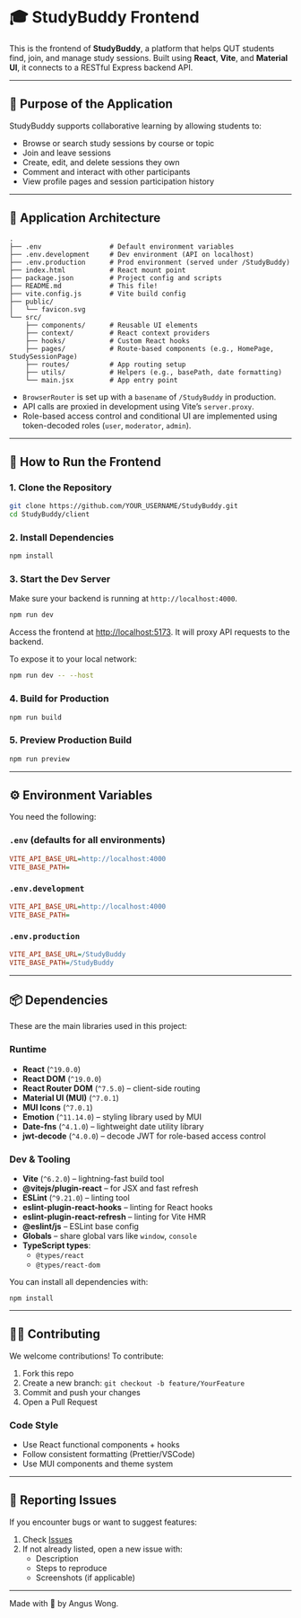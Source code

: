 # 🎓 StudyBuddy Frontend

This is the frontend of **StudyBuddy**, a platform that helps QUT students find, join, and manage study sessions. Built using **React**, **Vite**, and **Material UI**, it connects to a RESTful Express backend API.

---

## 🎯 Purpose of the Application

StudyBuddy supports collaborative learning by allowing students to:

- Browse or search study sessions by course or topic
- Join and leave sessions
- Create, edit, and delete sessions they own
- Comment and interact with other participants
- View profile pages and session participation history

---

## 🧠 Application Architecture

```
.
├── .env                 # Default environment variables
├── .env.development     # Dev environment (API on localhost)
├── .env.production      # Prod environment (served under /StudyBuddy)
├── index.html           # React mount point
├── package.json         # Project config and scripts
├── README.md            # This file!
├── vite.config.js       # Vite build config
├── public/
│   └── favicon.svg
└── src/
    ├── components/      # Reusable UI elements
    ├── context/         # React context providers
    ├── hooks/           # Custom React hooks
    ├── pages/           # Route-based components (e.g., HomePage, StudySessionPage)
    ├── routes/          # App routing setup
    ├── utils/           # Helpers (e.g., basePath, date formatting)
    └── main.jsx         # App entry point
```

- `BrowserRouter` is set up with a `basename` of `/StudyBuddy` in production.
- API calls are proxied in development using Vite’s `server.proxy`.
- Role-based access control and conditional UI are implemented using token-decoded roles (`user`, `moderator`, `admin`).

---

## 🚀 How to Run the Frontend

### 1. Clone the Repository

```bash
git clone https://github.com/YOUR_USERNAME/StudyBuddy.git
cd StudyBuddy/client
```

### 2. Install Dependencies

```bash
npm install
```

### 3. Start the Dev Server

Make sure your backend is running at `http://localhost:4000`.

```bash
npm run dev
```

Access the frontend at [http://localhost:5173](http://localhost:5173). It will proxy API requests to the backend.

To expose it to your local network:

```bash
npm run dev -- --host
```

### 4. Build for Production

```bash
npm run build
```

### 5. Preview Production Build

```bash
npm run preview
```

---

## ⚙️ Environment Variables

You need the following:

### `.env` (defaults for all environments)

```ini
VITE_API_BASE_URL=http://localhost:4000
VITE_BASE_PATH=
```

### `.env.development`

```ini
VITE_API_BASE_URL=http://localhost:4000
VITE_BASE_PATH=
```

### `.env.production`

```ini
VITE_API_BASE_URL=/StudyBuddy
VITE_BASE_PATH=/StudyBuddy
```

---

## 📦 Dependencies

These are the main libraries used in this project:

### Runtime

- **React** (`^19.0.0`)
- **React DOM** (`^19.0.0`)
- **React Router DOM** (`^7.5.0`) – client-side routing
- **Material UI (MUI)** (`^7.0.1`)
- **MUI Icons** (`^7.0.1`)
- **Emotion** (`^11.14.0`) – styling library used by MUI
- **Date-fns** (`^4.1.0`) – lightweight date utility library
- **jwt-decode** (`^4.0.0`) – decode JWT for role-based access control

### Dev & Tooling

- **Vite** (`^6.2.0`) – lightning-fast build tool
- **@vitejs/plugin-react** – for JSX and fast refresh
- **ESLint** (`^9.21.0`) – linting tool
- **eslint-plugin-react-hooks** – linting for React hooks
- **eslint-plugin-react-refresh** – linting for Vite HMR
- **@eslint/js** – ESLint base config
- **Globals** – share global vars like `window`, `console`
- **TypeScript types**:
  - `@types/react`
  - `@types/react-dom`

You can install all dependencies with:

```
npm install
```

---

## 🧑‍💻 Contributing

We welcome contributions! To contribute:

1. Fork this repo
2. Create a new branch: `git checkout -b feature/YourFeature`
3. Commit and push your changes
4. Open a Pull Request

### Code Style

- Use React functional components + hooks
- Follow consistent formatting (Prettier/VSCode)
- Use MUI components and theme system

---

## 🐞 Reporting Issues

If you encounter bugs or want to suggest features:

1. Check [Issues](https://github.com/YOUR_USERNAME/StudyBuddy/issues)
2. If not already listed, open a new issue with:
   - Description
   - Steps to reproduce
   - Screenshots (if applicable)

---

Made with 💙 by Angus Wong.
